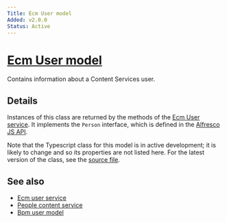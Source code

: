 ```yaml
---
Title: Ecm User model
Added: v2.0.0
Status: Active
---
```


# [Ecm User model](../../lib/core/userinfo/models/ecm-user.model.ts "Defined in ecm-user.model.ts")

Contains information about a Content Services user.

## Details

Instances of this class are returned by the methods of the
[Ecm User service](ecm-user.service.md). It implements the `Person`
interface, which is defined in the
[Alfresco JS API](https://github.com/Alfresco/alfresco-js-api/blob/master/src/alfresco-core-rest-api/docs/Person.md).

Note that the Typescript class for this model is in active development;
it is likely to change and so its properties are not listed here. For the
latest version of the class, see the
[source file](https://github.com/Alfresco/alfresco-ng2-components/blob/development/lib/core/userinfo/models/ecm-user.model.ts).

## See also

-   [Ecm user service](ecm-user.service.md)
-   [People content service](people-content.service.md)
-   [Bpm user model](bpm-user.model.md)
